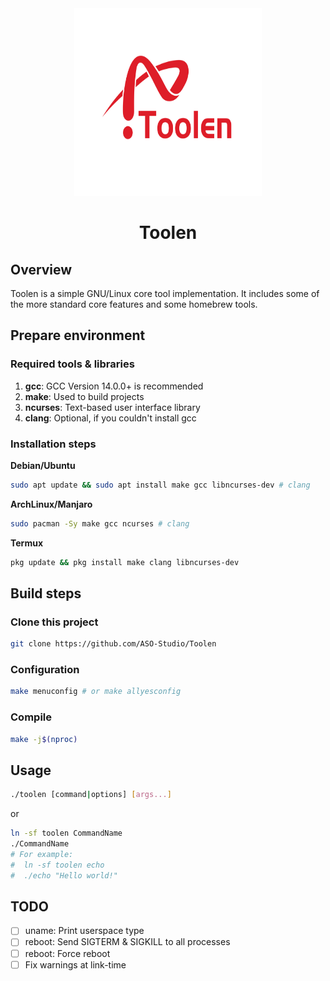 <div align="center">
  <img src="img/logo.png" height="300" width="300"/>
  <h1 align="center">Toolen</h1>
</div>

## Overview

Toolen is a simple GNU/Linux core tool implementation. It includes some of the more standard core features and some homebrew tools.

## Prepare environment

### Required tools & libraries

1. **gcc**: GCC Version 14.0.0+ is recommended
2. **make**: Used to build projects
3. **ncurses**: Text-based user interface library
4. **clang**: Optional, if you couldn't install gcc

### Installation steps

**Debian/Ubuntu**
```bash
sudo apt update && sudo apt install make gcc libncurses-dev # clang
```

**ArchLinux/Manjaro**
```bash
sudo pacman -Sy make gcc ncurses # clang
```

**Termux**
```bash
pkg update && pkg install make clang libncurses-dev
```

## Build steps

### Clone this project

```bash
git clone https://github.com/ASO-Studio/Toolen
```

### Configuration

```bash
make menuconfig # or make allyesconfig
```

### Compile

```bash
make -j$(nproc)
```

## Usage
```bash
./toolen [command|options] [args...]
```
or
```bash
ln -sf toolen CommandName
./CommandName
# For example:
#  ln -sf toolen echo
#  ./echo "Hello world!"
```

## TODO
- [ ] uname: Print userspace type
- [ ] reboot: Send SIGTERM & SIGKILL to all processes
- [ ] reboot: Force reboot
- [ ] Fix warnings at link-time
